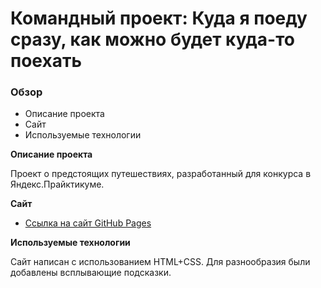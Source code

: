 # Командный проект: Куда я поеду сразу, как можно будет куда-то поехать
### Обзор

* Описание проекта
* Сайт
* Используемые технологии

**Описание проекта**

Проект о предстоящих путешествиях, разработанный для конкурса в Яндекс.Прайктикуме.

**Сайт**

* [Ссылка на сайт  GitHub Pages](https://bmazurme.github.io/kudaYaPoedu/)

**Используемые технологии**

Сайт написан с использованием HTML+CSS.
Для разнообразия были добавлены всплывающие подсказки.
